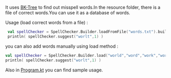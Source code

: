 It uses [BK-Tree](https://en.wikipedia.org/wiki/BK-tree) to find out misspell words.In the resource folder, there is a file of correct words.You can use it as a database of words.

Usage (load correct words from a file) :
```kotlin
 val spellChecker = SpellChecker.Builder.loadFromFile("words.txt").build()
 println( spellChecker.suggest("worlt",1) )
```
you can also add words manually using load method :
```kotlin
val spellChecker = SpellChecker.Builder.load("world","word","work","workshop").build()
println( spellChecker.suggest("worlt",1) )
```
Also in [Program.kt](https://github.com/mostafa-asg/SpellChecker/blob/master/src/com/github/Program.kt) you can find sample usage.

